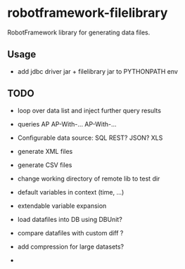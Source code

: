 # robotframework-filelibrary
RobotFramework library for generating data files.


## Usage
- add jdbc driver jar + filelibrary jar to PYTHONPATH env


## TODO

- loop over data list and inject further query results

- queries
	AP
	AP-With-...
	AP-With-...



- Configurable data source:
	SQL
	REST?
	JSON?
	XLS

- generate XML files
- generate CSV files
- change working directory of remote lib to test dir
- default variables in context (time, ...)
- extendable variable expansion
- load datafiles into DB using DBUnit?
- compare datafiles with custom diff ?
- add compression for large datasets?
-  